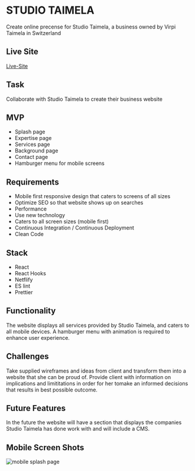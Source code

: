 # STUDIO TAIMELA #

Create online precense for Studio Taimela, a business owned by Virpi Taimela in Switzerland

## Live Site
[Live-Site](http://studiotaimela.com "Named link title")

## Task
Collaborate with Studio Taimela to create their business website

## MVP 

* Splash page
* Expertise page
* Services page
* Background page
* Contact page
* Hamburger menu for mobile screens

##  Requirements

* Mobile first responsive design that caters to screens of all sizes
* Optimize SEO so that website shows up on searches
* Performance
* Use new technology
* Caters to all screen sizes (mobile first)
* Continuous Integration / Continuous Deployment
* Clean Code

## Stack
* React
* React Hooks
* Netflify
* ES lint
* Prettier 

## Functionality
The website displays all services provided by Studio Taimela, and caters to all mobile devices.  A hamburger menu with animation is required to enhance user experience.

## Challenges
Take supplied wireframes and ideas from client and transform them into a website that she can be proud of.  Provide client with information on implications and limititations in order for her tomake an informed decisions that results in best possible outcome.  

## Future Features
In the future the website will have a section that displays the companies Studio Taimela has done work with and will include a CMS.

## Mobile Screen Shots
![mobile splash page](https://github-images-md.s3-us-west-2.amazonaws.com/mobile_hamburger.png)

